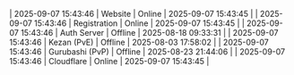 | 2025-09-07 15:43:46 | Website | Online | 2025-09-07 15:43:45 |
| 2025-09-07 15:43:46 | Registration | Online | 2025-09-07 15:43:45 |
| 2025-09-07 15:43:46 | Auth Server | Offline | 2025-08-18 09:33:31 |
| 2025-09-07 15:43:46 | Kezan (PvE) | Offline | 2025-08-03 17:58:02 |
| 2025-09-07 15:43:46 | Gurubashi (PvP) | Offline | 2025-08-23 21:44:06 |
| 2025-09-07 15:43:46 | Cloudflare | Online | 2025-09-07 15:43:45 |
